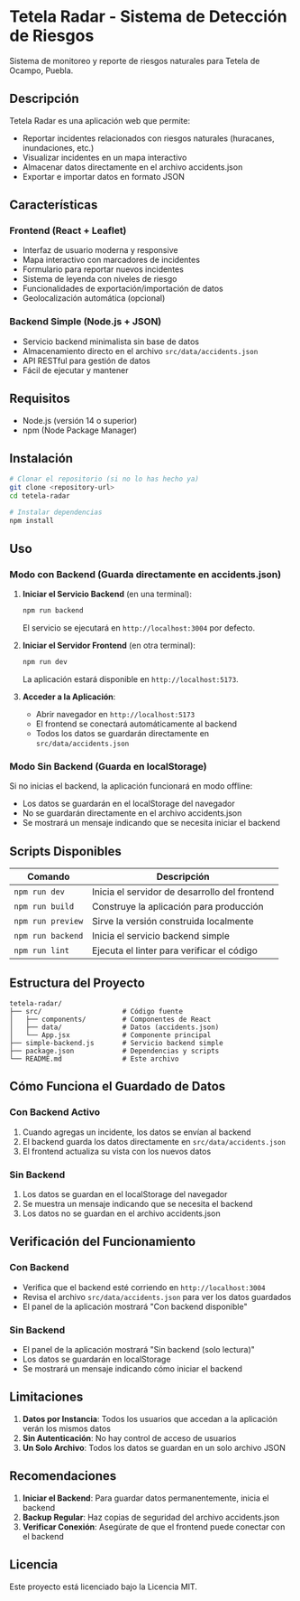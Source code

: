 # Tetela Radar - Sistema de Detección de Riesgos

Sistema de monitoreo y reporte de riesgos naturales para Tetela de Ocampo, Puebla.

## Descripción

Tetela Radar es una aplicación web que permite:
- Reportar incidentes relacionados con riesgos naturales (huracanes, inundaciones, etc.)
- Visualizar incidentes en un mapa interactivo
- Almacenar datos directamente en el archivo accidents.json
- Exportar e importar datos en formato JSON

## Características

### Frontend (React + Leaflet)
- Interfaz de usuario moderna y responsive
- Mapa interactivo con marcadores de incidentes
- Formulario para reportar nuevos incidentes
- Sistema de leyenda con niveles de riesgo
- Funcionalidades de exportación/importación de datos
- Geolocalización automática (opcional)

### Backend Simple (Node.js + JSON)
- Servicio backend minimalista sin base de datos
- Almacenamiento directo en el archivo `src/data/accidents.json`
- API RESTful para gestión de datos
- Fácil de ejecutar y mantener

## Requisitos

- Node.js (versión 14 o superior)
- npm (Node Package Manager)

## Instalación

```bash
# Clonar el repositorio (si no lo has hecho ya)
git clone <repository-url>
cd tetela-radar

# Instalar dependencias
npm install
```

## Uso

### Modo con Backend (Guarda directamente en accidents.json)

1. **Iniciar el Servicio Backend** (en una terminal):
   ```bash
   npm run backend
   ```
   El servicio se ejecutará en `http://localhost:3004` por defecto.

2. **Iniciar el Servidor Frontend** (en otra terminal):
   ```bash
   npm run dev
   ```
   La aplicación estará disponible en `http://localhost:5173`.

3. **Acceder a la Aplicación**:
   - Abrir navegador en `http://localhost:5173`
   - El frontend se conectará automáticamente al backend
   - Todos los datos se guardarán directamente en `src/data/accidents.json`

### Modo Sin Backend (Guarda en localStorage)

Si no inicias el backend, la aplicación funcionará en modo offline:
- Los datos se guardarán en el localStorage del navegador
- No se guardarán directamente en el archivo accidents.json
- Se mostrará un mensaje indicando que se necesita iniciar el backend

## Scripts Disponibles

| Comando | Descripción |
|---------|-------------|
| `npm run dev` | Inicia el servidor de desarrollo del frontend |
| `npm run build` | Construye la aplicación para producción |
| `npm run preview` | Sirve la versión construida localmente |
| `npm run backend` | Inicia el servicio backend simple |
| `npm run lint` | Ejecuta el linter para verificar el código |

## Estructura del Proyecto

```
tetela-radar/
├── src/                    # Código fuente
│   ├── components/         # Componentes de React
│   ├── data/               # Datos (accidents.json)
│   └── App.jsx             # Componente principal
├── simple-backend.js       # Servicio backend simple
├── package.json            # Dependencias y scripts
└── README.md               # Este archivo
```

## Cómo Funciona el Guardado de Datos

### Con Backend Activo
1. Cuando agregas un incidente, los datos se envían al backend
2. El backend guarda los datos directamente en `src/data/accidents.json`
3. El frontend actualiza su vista con los nuevos datos

### Sin Backend
1. Los datos se guardan en el localStorage del navegador
2. Se muestra un mensaje indicando que se necesita el backend
3. Los datos no se guardan en el archivo accidents.json

## Verificación del Funcionamiento

### Con Backend
- Verifica que el backend esté corriendo en `http://localhost:3004`
- Revisa el archivo `src/data/accidents.json` para ver los datos guardados
- El panel de la aplicación mostrará "Con backend disponible"

### Sin Backend
- El panel de la aplicación mostrará "Sin backend (solo lectura)"
- Los datos se guardarán en localStorage
- Se mostrará un mensaje indicando cómo iniciar el backend

## Limitaciones

1. **Datos por Instancia**: Todos los usuarios que accedan a la aplicación verán los mismos datos
2. **Sin Autenticación**: No hay control de acceso de usuarios
3. **Un Solo Archivo**: Todos los datos se guardan en un solo archivo JSON

## Recomendaciones

1. **Iniciar el Backend**: Para guardar datos permanentemente, inicia el backend
2. **Backup Regular**: Haz copias de seguridad del archivo accidents.json
3. **Verificar Conexión**: Asegúrate de que el frontend puede conectar con el backend

## Licencia

Este proyecto está licenciado bajo la Licencia MIT.